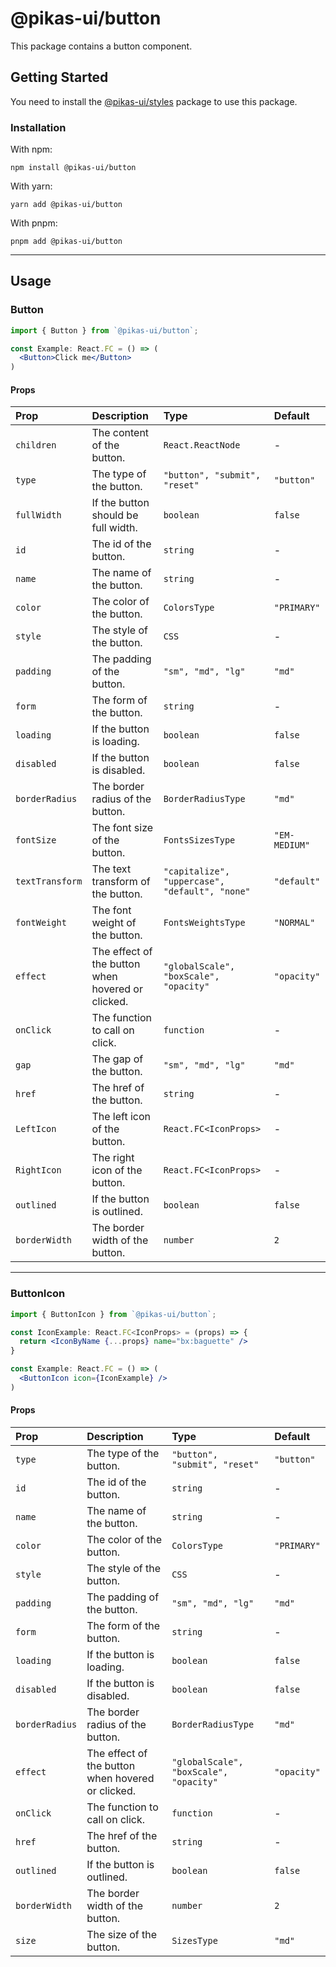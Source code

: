 # @pikas-ui/button

This package contains a button component.

## Getting Started

You need to install the [@pikas-ui/styles](../styles/README.md) package to use this package.

### Installation

With npm:

```
npm install @pikas-ui/button
```

With yarn:

```
yarn add @pikas-ui/button
```

With pnpm:

```
pnpm add @pikas-ui/button
```

---

## Usage

### Button

```jsx
import { Button } from `@pikas-ui/button`;

const Example: React.FC = () => (
  <Button>Click me</Button>
)
```

#### Props

| Prop            | Description                                       | Type                                           | Default       |
|:----------------|:--------------------------------------------------|:-----------------------------------------------|:--------------|
| `children`      | The content of the button.                        | `React.ReactNode`                              | -             |
| `type`          | The type of the button.                           | `"button", "submit", "reset"`                  | `"button"`    |
| `fullWidth`     | If the button should be full width.               | `boolean`                                      | `false`       |
| `id`            | The id of the button.                             | `string`                                       | -             |
| `name`          | The name of the button.                           | `string`                                       | -             |
| `color`         | The color of the button.                          | `ColorsType`                                   | `"PRIMARY"`   |
| `style`         | The style of the button.                          | `CSS`                                          | -             |
| `padding`       | The padding of the button.                        | `"sm", "md", "lg"`                             | `"md"`        |
| `form`          | The form of the button.                           | `string`                                       | -             |
| `loading`       | If the button is loading.                         | `boolean`                                      | `false`       |
| `disabled`      | If the button is disabled.                        | `boolean`                                      | `false`       |
| `borderRadius`  | The border radius of the button.                  | `BorderRadiusType`                             | `"md"`        |
| `fontSize`      | The font size of the button.                      | `FontsSizesType`                               | `"EM-MEDIUM"` |
| `textTransform` | The text transform of the button.                 | `"capitalize", "uppercase", "default", "none"` | `"default"`   |
| `fontWeight`    | The font weight of the button.                    | `FontsWeightsType`                             | `"NORMAL"`    |
| `effect`        | The effect of the button when hovered or clicked. | `"globalScale", "boxScale", "opacity"`         | `"opacity"`   |
| `onClick`       | The function to call on click.                    | `function`                                     | -             |
| `gap`           | The gap of the button.                            | `"sm", "md", "lg"`                             | `"md"`        |
| `href`          | The href of the button.                           | `string`                                       | -             |
| `LeftIcon`      | The left icon of the button.                      | `React.FC<IconProps>`                          | -             |
| `RightIcon`     | The right icon of the button.                     | `React.FC<IconProps>`                          | -             |
| `outlined`      | If the button is outlined.                        | `boolean`                                      | `false`       |
| `borderWidth`   | The border width of the button.                   | `number`                                       | `2`           |

---

### ButtonIcon

```jsx
import { ButtonIcon } from `@pikas-ui/button`;

const IconExample: React.FC<IconProps> = (props) => {
  return <IconByName {...props} name="bx:baguette" />
}

const Example: React.FC = () => (
  <ButtonIcon icon={IconExample} />
)
```

#### Props
| Prop           | Description                                       | Type                                   | Default     |
|:---------------|:--------------------------------------------------|:---------------------------------------|:------------|
| `type`         | The type of the button.                           | `"button", "submit", "reset"`          | `"button"`  |
| `id`           | The id of the button.                             | `string`                               | -           |
| `name`         | The name of the button.                           | `string`                               | -           |
| `color`        | The color of the button.                          | `ColorsType`                           | `"PRIMARY"` |
| `style`        | The style of the button.                          | `CSS`                                  | -           |
| `padding`      | The padding of the button.                        | `"sm", "md", "lg"`                     | `"md"`      |
| `form`         | The form of the button.                           | `string`                               | -           |
| `loading`      | If the button is loading.                         | `boolean`                              | `false`     |
| `disabled`     | If the button is disabled.                        | `boolean`                              | `false`     |
| `borderRadius` | The border radius of the button.                  | `BorderRadiusType`                     | `"md"`      |
| `effect`       | The effect of the button when hovered or clicked. | `"globalScale", "boxScale", "opacity"` | `"opacity"` |
| `onClick`      | The function to call on click.                    | `function`                             | -           |
| `href`         | The href of the button.                           | `string`                               | -           |
| `outlined`     | If the button is outlined.                        | `boolean`                              | `false`     |
| `borderWidth`  | The border width of the button.                   | `number`                               | `2`         |
| `size`         | The size of the button.                           | `SizesType`                            | `"md"`      |
